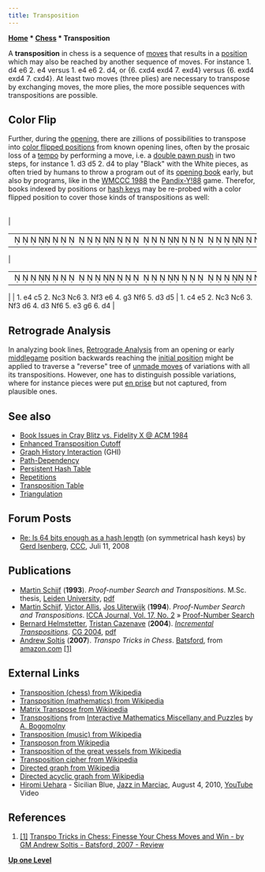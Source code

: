 ```yaml
---
title: Transposition
---
```

**[Home](Home "Home") \* [Chess](Chess "Chess") \* Transposition**


A **transposition** in chess is a sequence of [moves](Moves "Moves") that results in a [position](Chess_Position "Chess Position") which may also be reached by another sequence of moves. For instance 1. d4 e6 2. e4 versus 1. e4 e6 2. d4, or {6. cxd4 exd4 7. exd4} versus {6. exd4 exd4 7. cxd4}. At least two moves (three plies) are necessary to transpose by exchanging moves, the more plies, the more possible sequences with transpositions are possible.



## Color Flip


Further, during the [opening](Opening "Opening"), there are zillions of possibilities to transpose into [color flipped positions](Color_Flipping "Color Flipping") from known opening lines, often by the prosaic loss of a [tempo](Tempo "Tempo") by performing a move, i.e. a [double pawn push](Pawn_Push#DoublePush "Pawn Push") in two steps, for instance 1. d3 d5 2. d4 to play "Black" with the White pieces, as often tried by humans to throw a program out of its [opening book](Opening_Book "Opening Book") early, but also by programs, like in the [WMCCC 1988](WMCCC_1988 "WMCCC 1988") the [Pandix-Y!88](WMCCC_1988#Pandix-Y.21 "WMCCC 1988") game. Therefor, books indexed by positions or [hash keys](Zobrist_Hashing "Zobrist Hashing") may be re-probed with a color flipped position to cover those kinds of transpositions as well:





|  |  |  |  |
| --- | --- | --- | --- |
| 

|  |
| --- |
|                                                                 ♜ ♝♛♚♝ ♜♟♟   ♟♟♟  ♞ ♟♞    ♟♟        ♙     ♘♙ ♘♙ ♙♙♙  ♙ ♙♖ ♗♕♔♗ ♖ |

 | 

|  |
| --- |
|                                                                 ♜ ♝♛♚♝ ♜♟♟♟  ♟ ♟  ♞♟ ♞♟     ♟     ♙♙      ♘ ♙♘  ♙♙   ♙♙♙♖ ♗♕♔♗ ♖ |

 |
|  1. e4 c5 2. Nc3 Nc6 3. Nf3 e6 4. g3 Nf6 5. d3 d5
 |  1. c4 e5 2. Nc3 Nc6 3. Nf3 d6 4. d3 Nf6 5. e3 g6 6. d4
 |






## Retrograde Analysis


In analyzing book lines, [Retrograde Analysis](Retrograde_Analysis "Retrograde Analysis") from an opening or early [middlegame](Middlegame "Middlegame") position backwards reaching the [initial position](Initial_Position "Initial Position") might be applied to traverse a "reverse" tree of [unmade moves](Unmake_Move "Unmake Move") of variations with all its transpositions. However, one has to distinguish possible variations, where for instance pieces were put [en prise](En_prise "En prise") but not captured, from plausible ones.



## See also


* [Book Issues in Cray Blitz vs. Fidelity X @ ACM 1984](Boris_Baczynskyj#CrayBlitzFidelity "Boris Baczynskyj")
* [Enhanced Transposition Cutoff](Enhanced_Transposition_Cutoff "Enhanced Transposition Cutoff")
* [Graph History Interaction](Graph_History_Interaction "Graph History Interaction") (GHI)
* [Path-Dependency](Path-Dependency "Path-Dependency")
* [Persistent Hash Table](Persistent_Hash_Table "Persistent Hash Table")
* [Repetitions](Repetitions "Repetitions")
* [Transposition Table](Transposition_Table "Transposition Table")
* [Triangulation](Triangulation "Triangulation")


## Forum Posts


* [Re: Is 64 bits enough as a hash length](http://www.talkchess.com/forum/viewtopic.php?t=22274&postdays=0&postorder=asc&topic_view=flat&start=14) (on symmetrical hash keys) by [Gerd Isenberg](Gerd_Isenberg "Gerd Isenberg"), [CCC](CCC "CCC"), Juli 11, 2008


## Publications


* [Martin Schijf](index.php?title=Martin_Schijf&action=edit&redlink=1 "Martin Schijf (page does not exist)") (**1993**). *Proof-number Search and Transpositions*. M.Sc. thesis, [Leiden University](Leiden_University "Leiden University"), [pdf](http://www2.denizyuret.com/ref/schijf/schijf93proofnumber.pdf)
* [Martin Schijf](index.php?title=Martin_Schijf&action=edit&redlink=1 "Martin Schijf (page does not exist)"), [Victor Allis](Victor_Allis "Victor Allis"), [Jos Uiterwijk](Jos_Uiterwijk "Jos Uiterwijk") (**1994**). *Proof-Number Search and Transpositions*. [ICCA Journal, Vol. 17, No. 2](ICGA_Journal#17_2 "ICGA Journal") » [Proof-Number Search](Proof-Number_Search "Proof-Number Search")
* [Bernard Helmstetter](Bernard_Helmstetter "Bernard Helmstetter"), [Tristan Cazenave](Tristan_Cazenave "Tristan Cazenave") (**2004**). *[Incremental Transpositions](http://link.springer.com/chapter/10.1007/11674399_15)*. [CG 2004](CG_2004 "CG 2004"), [pdf](http://www.ai.univ-paris8.fr/~bh/articles/it.pdf)
* [Andrew Soltis](https://en.wikipedia.org/wiki/Andrew_Soltis) (**2007**). *Transpo Tricks in Chess*. [Batsford](https://en.wikipedia.org/wiki/Anova_Books), from [amazon.com](http://www.amazon.com/Transpo-Tricks-Chess-Batsford-Books/dp/0713490519) <a id="cite-note-1" href="#cite-ref-1">[1]</a>


## External Links


* [Transposition (chess) from Wikipedia](https://en.wikipedia.org/wiki/Transposition_(chess))
* [Transposition (mathematics) from Wikipedia](https://en.wikipedia.org/wiki/Transposition_(mathematics))
* [Matrix Transpose from Wikipedia](https://en.wikipedia.org/wiki/Transpose)
* [Transpositions](http://www.cut-the-knot.org/do_you_know/pgroups.shtml) from [Interactive Mathematics Miscellany and Puzzles](http://www.cut-the-knot.org/) by [A. Bogomolny](http://www.informatik.uni-trier.de/~ley/db/indices/a-tree/b/Bogomolny:A=.html)
* [Transposition (music) from Wikipedia](https://en.wikipedia.org/wiki/Transposition_(music))
* [Transposon from Wikipedia](https://en.wikipedia.org/wiki/Transposon)
* [Transposition of the great vessels from Wikipedia](https://en.wikipedia.org/wiki/Transposition_of_the_great_vessels)
* [Transposition cipher from Wikipedia](https://en.wikipedia.org/wiki/Transposition_cipher)
* [Directed graph from Wikipedia](https://en.wikipedia.org/wiki/Directed_graph)
* [Directed acyclic graph from Wikipedia](https://en.wikipedia.org/wiki/Directed_acyclic_graph)
* [Hiromi Uehara](Category:Hiromi_Uehara "Category:Hiromi Uehara") - Sicilian Blue, [Jazz in Marciac](http://fr.wikipedia.org/wiki/Jazz_in_Marciac), August 4, 2010, [YouTube](https://en.wikipedia.org/wiki/YouTube) Video


 
## References


1. <a id="cite-ref-1" href="#cite-note-1">[1]</a> [Transpo Tricks in Chess: Finesse Your Chess Moves and Win - by GM Andrew Soltis - Batsford, 2007 - Review](http://www.chessvideos.tv/article-Book-Review-Transpo-Tricks-in-Chess--by-Andrew-Soltis-10.php)

**[Up one Level](Chess "Chess")**







 
